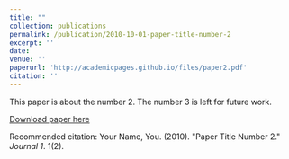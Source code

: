 ```yaml
---
title: ""
collection: publications
permalink: /publication/2010-10-01-paper-title-number-2
excerpt: ''
date: 
venue: ''
paperurl: 'http://academicpages.github.io/files/paper2.pdf'
citation: ''
---
```

This paper is about the number 2. The number 3 is left for future work.

[Download paper here](http://academicpages.github.io/files/paper2.pdf)

Recommended citation: Your Name, You. (2010). "Paper Title Number 2." <i>Journal 1</i>. 1(2).
